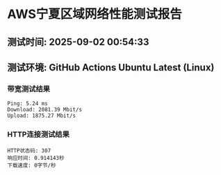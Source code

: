 # AWS宁夏区域网络性能测试报告
## 测试时间: 2025-09-02 00:54:33
## 测试环境: GitHub Actions Ubuntu Latest (Linux)

### 带宽测试结果
```
Ping: 5.24 ms
Download: 2081.39 Mbit/s
Upload: 1875.27 Mbit/s
```

### HTTP连接测试结果
```
HTTP状态码: 307
响应时间: 0.914143秒
下载速度: 0字节/秒
```

